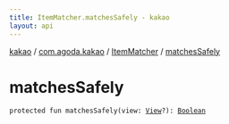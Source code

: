 ```yaml
---
title: ItemMatcher.matchesSafely - kakao
layout: api
---
```


<div class='api-docs-breadcrumbs'><a href="../../index.html">kakao</a> / <a href="../index.html">com.agoda.kakao</a> / <a href="index.html">ItemMatcher</a> / <a href=".">matchesSafely</a></div>

# matchesSafely

<div class="signature"><code><span class="keyword">protected</span> <span class="keyword">fun </span><span class="identifier">matchesSafely</span><span class="symbol">(</span><span class="parameterName" id="com.agoda.kakao.ItemMatcher$matchesSafely(android.view.View)/view">view</span><span class="symbol">:</span>&nbsp;<a href="https://developer.android.com/reference/android/view/View.html"><span class="identifier">View</span></a><span class="symbol">?</span><span class="symbol">)</span><span class="symbol">: </span><a href="https://kotlinlang.org/api/latest/jvm/stdlib/kotlin/-boolean/index.html"><span class="identifier">Boolean</span></a></code></div>
